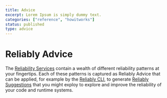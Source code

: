 ```yaml
---
title: Advice
excerpt: Lorem Ipsum is simply dummy text.
categories: ["reference", "howitworks"]
status: published
type: advice
---
```

# <img src="/images/icon-reliably-advice.svg" alt="" role="decoration" />Reliably Advice

The [Reliability Services][services] contain a wealth of different reliability patterns at your fingertips. Each of these patterns is captured as Reliably Advice that can be applied, for example by the [Reliably CLI][cli], to generate [Reliably Suggestions][suggestions] that you might exploy to explore and improve the reliability of your code and runtime systems.

[services]: ../services
[suggestions]: ../suggestions
[cli]: ../../tools/cli
